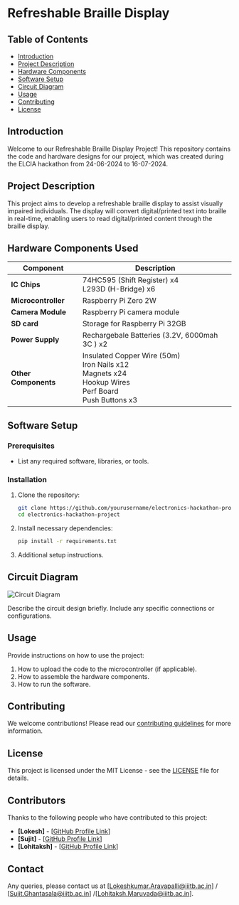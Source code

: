 # Refreshable Braille Display

## Table of Contents
- [Introduction](#introduction)
- [Project Description](#project-description)
- [Hardware Components](#hardware-components)
- [Software Setup](#software-setup)
- [Circuit Diagram](#circuit-diagram)
- [Usage](#usage)
- [Contributing](#contributing)
- [License](#license)

## Introduction
Welcome to our Refreshable Braille Display Project! This repository contains the code and hardware designs for our project, which was created during the ELCIA hackathon from 24-06-2024 to 16-07-2024.

## Project Description
This project aims to develop a refreshable braille display to assist visually impaired individuals. The display will convert digital/printed text into braille in real-time, enabling users to read digital/printed content through the braille display.

## Hardware Components Used
| **Component**       | **Description**                     |
|---------------------|-------------------------------------|
| **IC Chips**        | 74HC595 (Shift Register) x4 <br> L293D (H-Bridge) x6           |
| **Microcontroller** | Raspberry Pi Zero 2W                 |
| **Camera Module**| Raspberry Pi camera module|
| **SD card**|Storage for Raspberry Pi 32GB|
| **Power Supply**    | Rechargebale Batteries (3.2V, 6000mah 3C ) x2                   |
| **Other Components**| Insulated Copper Wire (50m) <br> Iron Nails x12 <br> Magnets x24 <br> Hookup Wires <br> Perf Board <br> Push Buttons x3|


## Software Setup
### Prerequisites
- List any required software, libraries, or tools.

### Installation
1. Clone the repository:
    ```sh
    git clone https://github.com/yourusername/electronics-hackathon-project.git
    cd electronics-hackathon-project
    ```

2. Install necessary dependencies:
    ```sh
    pip install -r requirements.txt
    ```

3. Additional setup instructions.

## Circuit Diagram
![Circuit Diagram](hardware/schematic.png)

Describe the circuit design briefly. Include any specific connections or configurations.

## Usage
Provide instructions on how to use the project:
1. How to upload the code to the microcontroller (if applicable).
2. How to assemble the hardware components.
3. How to run the software.

## Contributing
We welcome contributions! Please read our [contributing guidelines](docs/contributing.md) for more information.

## License
This project is licensed under the MIT License - see the [LICENSE](LICENSE) file for details.



## Contributors
Thanks to the following people who have contributed to this project:
- **[Lokesh]** - [[GitHub Profile Link](https://github.com/LokeshAravapalli)]
- **[Sujit]** - [[GitHub Profile Link](https://github.com/GSujit)]
- **[Lohitaksh]** - [[GitHub Profile Link](https://github.com/LohitakshMaruvada)]
  
## Contact
Any queries, please contact us at [Lokeshkumar.Aravapalli@iiitb.ac.in] / [Sujit.Ghantasala@iiitb.ac.in] /[Lohitaksh.Maruvada@iiitb.ac.in].
